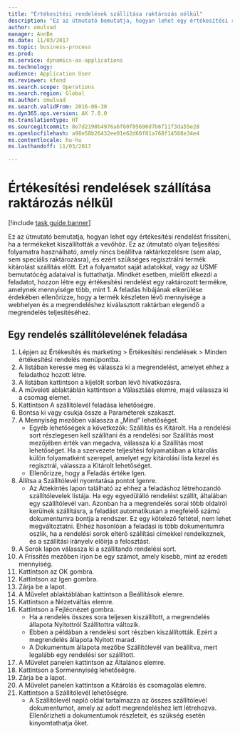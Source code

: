 ```yaml
--- 
title: "Értékesítési rendelések szállítása raktározás nélkül"
description: "Ez az útmutató bemutatja, hogyan lehet egy értékesítési rendelést frissíteni, ha a termékeket kiszállították a vevőhöz."
author: omulvad
manager: AnnBe
ms.date: 11/03/2017
ms.topic: business-process
ms.prod: 
ms.service: dynamics-ax-applications
ms.technology: 
audience: Application User
ms.reviewer: kfend
ms.search.scope: Operations
ms.search.region: Global
ms.author: omulvad
ms.search.validFrom: 2016-06-30
ms.dyn365.ops.version: AX 7.0.0
ms.translationtype: HT
ms.sourcegitcommit: 8e7d2198b4976a6f60f05690d7b6f11f3da55e28
ms.openlocfilehash: a98e58b26432ee01e62d60f81a768f14568e34e4
ms.contentlocale: hu-hu
ms.lasthandoff: 11/03/2017

---
```

# <a name="ship-sales-orders-without-warehousing"></a>Értékesítési rendelések szállítása raktározás nélkül

[!include [task guide banner](../../includes/task-guide-banner.md)]

Ez az útmutató bemutatja, hogyan lehet egy értékesítési rendelést frissíteni, ha a termékeket kiszállították a vevőhöz. Ez az útmutató olyan teljesítési folyamatra használható, amely nincs beállítva raktárkezelésre (sem alap, sem speciális raktározásra), és ezért szükséges regisztrálni termék kitárolást szállítás előtt. Ezt a folyamatot saját adatokkal, vagy az USMF bemutatócég adataival is futtathatja. Mindkét esetben, mielőtt elkezdi a feladatot, hozzon létre egy értékesítési rendelést egy raktározott termékre, amelynek mennyisége több, mint 1. A feladás hibájának elkerülése érdekében ellenőrizze, hogy a termék készleten lévő mennyisége a webhelyen és a megrendeléshez kiválasztott raktárban elegendő a megrendelés teljesítéséhez.


## <a name="post-packing-slip-for-an-order"></a>Egy rendelés szállítólevelének feladása
1. Lépjen az Értékesítés és marketing > Értékesítési rendelések > Minden értékesítési rendelés menüpontba.
2. A listában keresse meg és válassza ki a megrendelést, amelyet ehhez a feladathoz hozott létre.
3. A listában kattintson a kijelölt sorban lévő hivatkozásra.
4. A műveleti ablaktáblán kattintson a Választáás elemre, majd válassza ki a csomag elemet.
5. Kattintson A szállítólevél feladása lehetőségre.
6. Bontsa ki vagy csukja össze a Paraméterek szakaszt.
7. A Mennyiség mezőben válassza a „Mind” lehetőséget.
    * Egyéb lehetőségek a következők: Szállítás és Kitárolt. Ha a rendelési sort részlegesen kell szállítani és a rendelési sor Szállítás most mezőjében érték van megadva, válassza ki a Szállítás most lehetőséget. Ha a szervezete teljesítési folyamatában a kitárolás külön folyamatként szerepel, amelyet egy kitárolási lista kezel és regisztrál, válassza a Kitárolt lehetőséget.  
    * Ellenőrizze, hogy a Feladás értéke Igen.  
8. Állítsa a Szállítólevél nyomtatása pontot Igenre.
    * Az Áttekintés lapon található az ehhez a feladáshoz létrehozandó szállítólevelek listája. Ha egy egyedülálló rendelést szállít, általában egy szállítólevél van. Azonban ha a megrendelés sorai több oldalról kerülnek szállításra, a feladást automatikusan a megfelelő számú dokumentumra bontja a rendszer. Ez egy kötelező feltétel, nem lehet megváltoztatni. Ehhez hasonlóan a feladási is több dokumentumra oszlik, ha a rendelési sorok eltérő szállítási címekkel rendelkeznek, és a szállítási irányelv előírja a felosztást.  
9. A Sorok lapon válassza ki a szállítandó rendelési sort.
10. A Frissítés mezőben írjon be egy számot, amely kisebb, mint az eredeti mennyiség.
11. Kattintson az OK gombra.
12. Kattintson az Igen gombra.
13. Zárja be a lapot.
14. A Művelet ablaktáblában kattintson a Beállítások elemre.
15. Kattintson a Nézetváltás elemre.
16. Kattintson a Fejlécnézet gombra.
    * Ha a rendelés összes sora teljesen kiszállított, a megrendelés állapota Nyitottról Szállítottra változik.  
    * Ebben a példában a rendelési sort részben kiszállították. Ezért a megrendelés állapota Nyitott marad.     
    * A Dokumentum állapota mezőbe Szállítólevél van beállítva, mert legalább egy rendelési sor szállított.  
17. A Művelet panelen kattintson az Általános elemre.
18. Kattintson a Sormennyiség lehetőségre.
19. Zárja be a lapot.
20. A Művelet panelen kattintson a Kitárolás és csomagolás elemre.
21. Kattintson a Szállítólevél lehetőségre.
    * A Szállítólevél napló oldal tartalmazza az összes szállítólevél dokumentumot, amely az adott megrendeléshez lett létrehozva. Ellenőrizheti a dokumentumok részleteit, és szükség esetén kinyomtathatja őket.  


